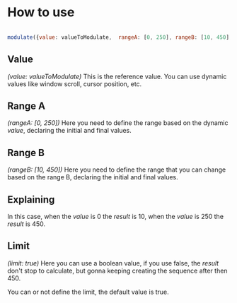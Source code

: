 # How to use

```js

modulate({value: valueToModulate,  rangeA: [0, 250], rangeB: [10, 450], limit: true})

```

## Value

*(value: valueToModulate)*
This is the reference value. You can use dynamic values like window scroll, cursor position, etc.


## Range A

*(rangeA: [0, 250])*
Here you need to define the range based on the dynamic *value*, declaring the initial and final values.


## Range B

*(rangeB: [10, 450])*
Here you need to define the range that you can change based on the range B, declaring the initial and final values.


## Explaining

In this case, when the *value* is 0 the *result* is 10, when the *value* is 250 the *result* is 450.


## Limit

*(limit: true)*
Here you can use a boolean value, if you use false, the *result* don't stop to calculate, but gonna keeping creating the sequence after then 450.

You can or not define the limit, the default value is true.
